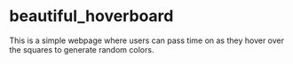 # beautiful_hoverboard
This is a simple webpage where users can pass time on as they hover over the squares to generate random colors.
